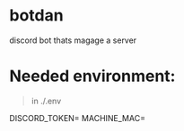 # botdan
discord bot thats magage a server

# Needed environment:

> in ./.env


DISCORD_TOKEN=
MACHINE_MAC=
